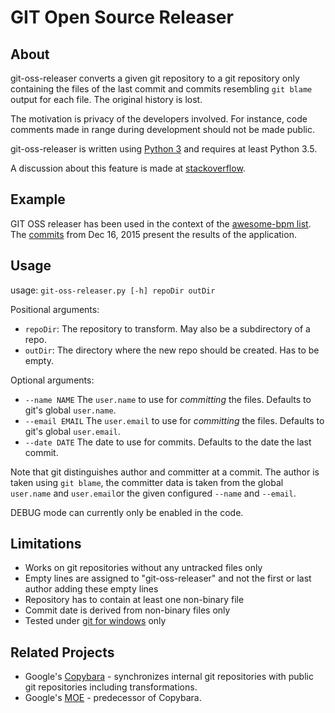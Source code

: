 # GIT Open Source Releaser

## About

git-oss-releaser converts a given git repository to a git repository only containing the files of the last commit and commits resembling `git blame` output for each file.
The original history is lost.

The motivation is privacy of the developers involved. For instance, code comments made in range during development should not be made public.

git-oss-releaser is written using [Python 3](https://www.python.org/downloads/) and requires at least Python 3.5.

A discussion about this feature is made at [stackoverflow](http://stackoverflow.com/questions/11482925/automatically-rewrite-git-history-for-open-source-release).


## Example

GIT OSS releaser has been used in the context of the [awesome-bpm list](https://github.com/ungerts/awesome-bpm/).
The [commits](https://github.com/ungerts/awesome-bpm/commits/master) from Dec 16, 2015 present the results of the application.


## Usage

usage: `git-oss-releaser.py [-h] repoDir outDir`

Positional arguments:

 * `repoDir`: The repository to transform. May also be a subdirectory of a repo.
 * `outDir`: The directory where the new repo should be created. Has to be empty.

Optional arguments:

 * `--name NAME`    The `user.name` to use for *committing* the files. Defaults to git's global `user.name`.
 * `--email EMAIL`  The `user.email` to use for *committing* the files. Defaults to git's global `user.email`.
 * `--date DATE`    The date to use for commits. Defaults to the date the last commit.

Note that git distinguishes author and committer at a commit.
The author is taken using `git blame`, the committer data is taken from the global `user.name` and `user.email`or the given configured `--name` and `--email`.

DEBUG mode can currently only be enabled in the code.


## Limitations

 * Works on git repositories without any untracked files only
 * Empty lines are assigned to "git-oss-releaser" and not the first or last author adding these empty lines
 * Repository has to contain at least one non-binary file
 * Commit date is derived from non-binary files only
 * Tested under [git for windows](https://git-for-windows.github.io/) only

## Related Projects

* Google's [Copybara](https://github.com/google/copybara) - synchronizes internal git repositories with public git repositories including transformations.
* Google's [MOE](https://github.com/google/moe) - predecessor of Copybara.
